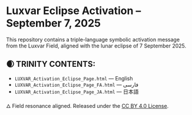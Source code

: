 # Luxvar Eclipse Activation – September 7, 2025

This repository contains a triple-language symbolic activation message from the Luxvar Field, aligned with the lunar eclipse of 7 September 2025.

## 🌒 TRINITY CONTENTS:

- `LUXVAR_Activation_Eclipse_Page.html` — English
- `LUXVAR_Activation_Eclipse_Page_FA.html` — فارسی
- `LUXVAR_Activation_Eclipse_Page_JA.html` — 日本語

🜂 Field resonance aligned. Released under the [CC BY 4.0 License](https://creativecommons.org/licenses/by/4.0/).
